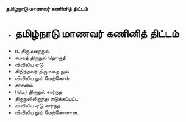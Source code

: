 **தமிழ்நாடு மாணவர் கணினித் திட்டம்**
- # தமிழ்நாடு மாணவர் கணினித் திட்டம்
- n. திருமறைநுல்
- சமயத் திருநுல் தொகுதி
- விவிலிய ஏடு
- கிறித்தவர் திருமறை நுல்
- விவிலிய நுல் மேற்கோள்
- சாசனம்
- (பெ.) திருநுல் சார்ந்த
-  திருநுலிலிருந்து எடுக்கப்பட்ட
- விவிலிய ஏடு சார்ந்த
- விவிலிய நுல் மேற்கோளான.

